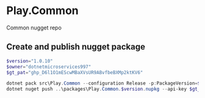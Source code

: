 # Play.Common

Common nugget repo

## Create and publish nugget package

```powershell
$version="1.0.10"
$owner="dotnetmicroservices997"
$gt_pat="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"

dotnet pack src\Play.Common --configuration Release -p:PackageVersion=$version -p:RepositoryUrl=https://github.com/$owner/play.common -o ..\packages
dotnet nuget push ..\packages\Play.Common.$version.nupkg --api-key $gt_pat --source "github"
```
